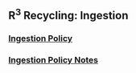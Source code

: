 ## R<sup>3</sup> Recycling: Ingestion
  ### [Ingestion Policy](ingestion/ingestionPolicy.md)
  ### [Ingestion Policy Notes](ingestion/ingestionPolicyNotes.md)
